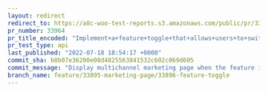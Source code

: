 ```yaml
---
layout: redirect
redirect_to: https://a8c-woo-test-reports.s3.amazonaws.com/public/pr/33964/api/index.html
pr_number: 33964
pr_title_encoded: "Implement+a+feature+toggle+that+allows+users+to+switch+between+the+old+and+new+Marketing+page"
pr_test_type: api
last_published: "2022-07-18 18:54:17 +0000"
commit_sha: b8b07e36200e08d4825563841532c602c069d605
commit_message: "Display multichannel marketing page when the feature is enabled."
branch_name: feature/33895-marketing-page/33896-feature-toggle
---
```

